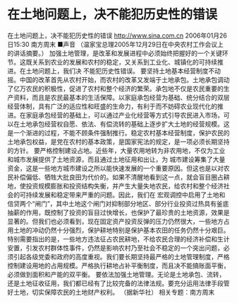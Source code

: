 # 在土地问题上，决不能犯历史性的错误

在土地问题上，决不能犯历史性的错误
http://www.sina.com.cn 2006年01月26日15:30 南方周末
■声音
（温家宝总理2005年12月29日在中央农村工作会议上的讲话摘要。）
加强土地管理，是改革和发展进程中必须始终把握好的一个关键环节。这既关系到农业的发展和农村的稳定，又关系到工业化、城镇化的可持续推进。在土地问题上，我们决
不能犯历史性错误。
要坚持土地基本经营制度不动摇。中国的改革首先从农村开始，而农村的改革又发端于土地承包。土地承包调动了亿万农民的积极性，促进了农村和整个经济的繁荣。承包地不仅是农民重要的生产资料，而且是农民最基本的生活保障。以家庭承包经营为基础、统分结合的双层经营体制，具有广泛的适应性和旺盛的生命力，有利于而不妨碍农业现代化的推进。在家庭承包经营的基础上，可以通过产业化经营等方式引导农民进入市场，可以在土地承包经营权自愿、依法、有偿流转的基础上逐步扩大土地的经营规模。这是一个渐进的过程，不能不顾条件强制推行。稳定农村基本经营制度，保护农民的土地承包权益，是党在农村的基本政策，是国家宪法的规定，是一项必须长期坚持的方针。
要严格控制建设占地。近些年，大量农用地转为非农用地，不仅为工业和城市发展提供了土地资源，而且通过土地征用和出让，为
城市建设筹集了大量资金，这是一些地方城市建设之所以能快速发展的一个重要原因。但这也是以对农民补偿偏低、牺牲大批良田为代价的。如果不清醒地看到这一点，就会盲目圈占耕地，使投资规模膨胀和投资结构失衡，并产生大量失地农民，给农村和整个经济社会的可持续发展和稳定带来严重的问题。因此，我们在
宏观调控中启用了土地和信贷两个“闸门”，其中土地这个闸门对抑制部分地区、部分行业投资过热具有釜底抽薪的作用，既控制了投资的盲目过快增长，也保护了最珍贵的土地资源，效果是显著的。但我们也必须看到，现在固定资产投资反弹的压力仍然很大，一些地方占用土地的冲动仍然十分强烈，保护耕地特别是保护基本农田的任务仍然十分艰巨。
特别需要指出的是，一些地方违法征占农民耕地，不给农民合理的经济补偿和生计安置，引发农村群体性事件，仍然是影响农村乃至社会不稳定的一个突出问题，必须引起各级党委和政府的高度重视。我们要长期坚持最严格的土地管理制度，严格控制建设用地的占用规模。严格执行耕地占补平衡制度，而且决不能搞账面平衡，必须做到面积和产能的双平衡。
要依法加强土地管理。无论是土地承包、流转，还是土地征收征用，我们都已经有了比较完备的法律法规。要充分运用法律手段管好土地，切实保障农民的土地财产权利。
（据新华社）
相关专题：南方周末 

